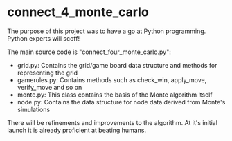 # connect_4_monte_carlo
The purpose of this project was to have a go at Python programming. Python experts
will scoff! 

The main source code is "connect_four_monte_carlo.py":
- grid.py: Contains the grid/game board data structure and methods for representing the grid
- gamerules.py: Contains methods such as check_win, apply_move, verify_move and so on
- monte.py: This class contains the basis of the Monte algorithm itself
- node.py: Contains the data structure for node data derived from Monte's simulations

There will be refinements and improvements to the algorithm. At it's initial
launch it is already proficient at beating humans. 
